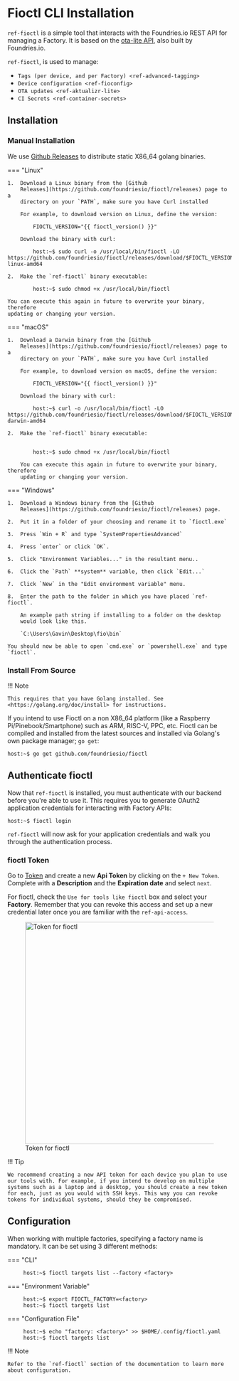 # Fioctl CLI Installation

`ref-fioctl` is a simple tool that interacts with the Foundries.io REST
API for managing a Factory. It is based on the [ota-lite
API](https://api.foundries.io/ota/), also built by Foundries.io.

`ref-fioctl`, is used to manage:

-   `Tags (per device, and per Factory) <ref-advanced-tagging>`
-   `Device configuration <ref-fioconfig>`
-   `OTA updates <ref-aktualizr-lite>`
-   `CI Secrets <ref-container-secrets>`

## Installation

### Manual Installation

We use [Github Releases](https://github.com/foundriesio/fioctl/releases)
to distribute static X86_64 golang binaries.

=== "Linux"

    1.  Download a Linux binary from the [Github
        Releases](https://github.com/foundriesio/fioctl/releases) page to a
        directory on your `PATH`, make sure you have Curl installed
    
        For example, to download version on Linux, define the version:
    
            FIOCTL_VERSION="{{ fioctl_version() }}"
    
        Download the binary with curl:
    
            host:~$ sudo curl -o /usr/local/bin/fioctl -LO https://github.com/foundriesio/fioctl/releases/download/$FIOCTL_VERSION/fioctl-linux-amd64
    
    2.  Make the `ref-fioctl` binary executable:
    
            host:~$ sudo chmod +x /usr/local/bin/fioctl
    
    You can execute this again in future to overwrite your binary, therefore
    updating or changing your version.
    
=== "macOS"

    1.  Download a Darwin binary from the [Github
        Releases](https://github.com/foundriesio/fioctl/releases) page to a
        directory on your `PATH`, make sure you have Curl installed
    
        For example, to download version on macOS, define the version:
    
            FIOCTL_VERSION="{{ fioctl_version() }}"
    
        Download the binary with curl:
    
            host:~$ curl -o /usr/local/bin/fioctl -LO https://github.com/foundriesio/fioctl/releases/download/$FIOCTL_VERSION/fioctl-darwin-amd64
    
    2.  Make the `ref-fioctl` binary executable:
    
    
            host:~$ sudo chmod +x /usr/local/bin/fioctl

        You can execute this again in future to overwrite your binary, therefore
        updating or changing your version.

=== "Windows"

    1.  Download a Windows binary from the [Github
        Releases](https://github.com/foundriesio/fioctl/releases) page.
    
    2.  Put it in a folder of your choosing and rename it to `fioctl.exe`
    
    3.  Press `Win + R` and type `SystemPropertiesAdvanced`
    
    4.  Press `enter` or click `OK`.
    
    5.  Click "Environment Variables..." in the resultant menu..
    
    6.  Click the `Path` **system** variable, then click `Edit...`
    
    7.  Click `New` in the "Edit environment variable" menu.
    
    8.  Enter the path to the folder in which you have placed `ref-fioctl`.
    
        An example path string if installing to a folder on the desktop
        would look like this.
    
        `C:\Users\Gavin\Desktop\fio\bin`
    
    You should now be able to open `cmd.exe` or `powershell.exe` and type
    `fioctl`.

### Install From Source

!!! Note

    This requires that you have Golang installed. See
    <https://golang.org/doc/install> for instructions.
    
If you intend to use Fioctl on a non X86\_64 platform (like a Raspberry
Pi/Pinebook/Smartphone) such as ARM, RISC-V, PPC, etc. Fioctl can be
compiled and installed from the latest sources and installed via
Golang's own package manager; `go get`:

    host:~$ go get github.com/foundriesio/fioctl

## Authenticate fioctl

Now that `ref-fioctl` is installed, you must authenticate with our
backend before you're able to use it. This requires you to generate
OAuth2 application credentials for interacting with Factory APIs:

    host:~$ fioctl login

`ref-fioctl` will now ask for your application credentials and walk you
through the authentication process.

### fioctl Token

Go to [Token](https://app.foundries.io/settings/tokens/) and create a
new **Api Token** by clicking on the `+ New Token`. Complete with a
**Description** and the **Expiration date** and select `next`.

For fioctl, check the `Use for tools like fioctl` box and select your
**Factory**. Remember that you can revoke this access and set up a new
credential later once you are familiar with the `ref-api-access`.

<figure>
<img src="/_static/install-fioctl/fioctl_token.png" class="align-center" width="500" alt="Token for fioctl" /><figcaption aria-hidden="true">Token for fioctl</figcaption>
</figure>

!!! Tip

    We recommend creating a new API token for each device you plan to use
    our tools with. For example, if you intend to develop on multiple
    systems such as a laptop and a desktop, you should create a new token
    for each, just as you would with SSH keys. This way you can revoke
    tokens for individual systems, should they be compromised.

## Configuration

When working with multiple factories, specifying a factory name is
mandatory. It can be set using 3 different methods:

=== "CLI"

         host:~$ fioctl targets list --factory <factory>

=== "Environment Variable"

         host:~$ export FIOCTL_FACTORY=<factory>
         host:~$ fioctl targets list

=== "Configuration File"

         host:~$ echo "factory: <factory>" >> $HOME/.config/fioctl.yaml
         host:~$ fioctl targets list

!!! Note

    Refer to the `ref-fioctl` section of the documentation to learn more
    about configuration.

